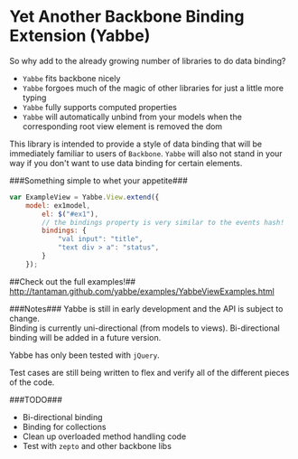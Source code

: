 Yet Another Backbone Binding Extension (Yabbe)
====

So why add to the already growing number of libraries to do data binding?  

* `Yabbe` fits backbone nicely
* `Yabbe` forgoes much of the magic of other libraries for just a little more typing
* `Yabbe` fully supports computed properties
* `Yabbe` will automatically unbind from your models when the corresponding root view element is removed the dom

This library is intended to provide a style of data binding that will be immediately familiar to users of `Backbone`.  `Yabbe` will also not stand in your way if you don't want to use data binding for certain elements.

###Something simple to whet your appetite###
```javascript
var ExampleView = Yabbe.View.extend({
  	model: ex1model,
		el: $("#ex1"),
		// the bindings property is very similar to the events hash!
		bindings: {
			"val input": "title",
			"text div > a": "status",
		}
	});
```

##Check out the full examples!##
http://tantaman.github.com/yabbe/examples/YabbeViewExamples.html

###Notes###
Yabbe is still in early development and the API is subject to change.  
Binding is currently uni-directional (from models to views). Bi-directional binding will be added in a future version.

Yabbe has only been tested with `jQuery`.

Test cases are still being written to flex and verify all of the different pieces of the code.

###TODO###
* Bi-directional binding
* Binding for collections
* Clean up overloaded method handling code
* Test with `zepto` and other backbone libs
